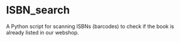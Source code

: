 # ISBN_search

A Python script for scanning ISBNs (barcodes) to check if the book is already listed in our webshop.
